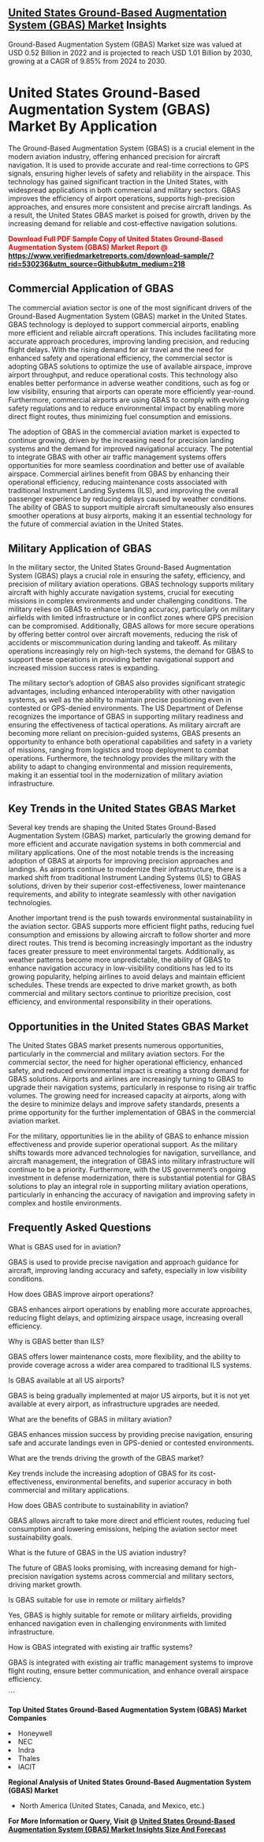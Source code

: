 <h2><a href="https://www.verifiedmarketreports.com/download-sample/?rid=530236&amp;utm_source=Github&amp;utm_medium=218" target="_blank">United States Ground-Based Augmentation System (GBAS) Market</a> Insights</h2><p>Ground-Based Augmentation System (GBAS) Market size was valued at USD 0.52 Billion in 2022 and is projected to reach USD 1.01 Billion by 2030, growing at a CAGR of 9.85% from 2024 to 2030.</p><p> <h1>United States Ground-Based Augmentation System (GBAS) Market By Application</h1> <p>The Ground-Based Augmentation System (GBAS) is a crucial element in the modern aviation industry, offering enhanced precision for aircraft navigation. It is used to provide accurate and real-time corrections to GPS signals, ensuring higher levels of safety and reliability in the airspace. This technology has gained significant traction in the United States, with widespread applications in both commercial and military sectors. GBAS improves the efficiency of airport operations, supports high-precision approaches, and ensures more consistent and precise aircraft landings. As a result, the United States GBAS market is poised for growth, driven by the increasing demand for reliable and cost-effective navigation solutions. <strong><p><span class=""><span style="color: #ff0000;"><strong>Download Full PDF Sample Copy of United States Ground-Based Augmentation System (GBAS) Market Report</strong> @ </span><a href="https://www.verifiedmarketreports.com/download-sample/?rid=530236&amp;utm_source=Github&amp;utm_medium=218" target="_blank">https://www.verifiedmarketreports.com/download-sample/?rid=530236&amp;utm_source=Github&amp;utm_medium=218</a></span></p></strong></p> <h2>Commercial Application of GBAS</h2> <p>The commercial aviation sector is one of the most significant drivers of the Ground-Based Augmentation System (GBAS) market in the United States. GBAS technology is deployed to support commercial airports, enabling more efficient and reliable aircraft operations. This includes facilitating more accurate approach procedures, improving landing precision, and reducing flight delays. With the rising demand for air travel and the need for enhanced safety and operational efficiency, the commercial sector is adopting GBAS solutions to optimize the use of available airspace, improve airport throughput, and reduce operational costs. This technology also enables better performance in adverse weather conditions, such as fog or low visibility, ensuring that airports can operate more efficiently year-round. Furthermore, commercial airports are using GBAS to comply with evolving safety regulations and to reduce environmental impact by enabling more direct flight routes, thus minimizing fuel consumption and emissions.</p> <p>The adoption of GBAS in the commercial aviation market is expected to continue growing, driven by the increasing need for precision landing systems and the demand for improved navigational accuracy. The potential to integrate GBAS with other air traffic management systems offers opportunities for more seamless coordination and better use of available airspace. Commercial airlines benefit from GBAS by enhancing their operational efficiency, reducing maintenance costs associated with traditional Instrument Landing Systems (ILS), and improving the overall passenger experience by reducing delays caused by weather conditions. The ability of GBAS to support multiple aircraft simultaneously also ensures smoother operations at busy airports, making it an essential technology for the future of commercial aviation in the United States.</p> <h2>Military Application of GBAS</h2> <p>In the military sector, the United States Ground-Based Augmentation System (GBAS) plays a crucial role in ensuring the safety, efficiency, and precision of military aviation operations. GBAS technology supports military aircraft with highly accurate navigation systems, crucial for executing missions in complex environments and under challenging conditions. The military relies on GBAS to enhance landing accuracy, particularly on military airfields with limited infrastructure or in conflict zones where GPS precision can be compromised. Additionally, GBAS allows for more secure operations by offering better control over aircraft movements, reducing the risk of accidents or miscommunication during landing and takeoff. As military operations increasingly rely on high-tech systems, the demand for GBAS to support these operations in providing better navigational support and increased mission success rates is expanding.</p> <p>The military sector’s adoption of GBAS also provides significant strategic advantages, including enhanced interoperability with other navigation systems, as well as the ability to maintain precise positioning even in contested or GPS-denied environments. The US Department of Defense recognizes the importance of GBAS in supporting military readiness and ensuring the effectiveness of tactical operations. As military aircraft are becoming more reliant on precision-guided systems, GBAS presents an opportunity to enhance both operational capabilities and safety in a variety of missions, ranging from logistics and troop deployment to combat operations. Furthermore, the technology provides the military with the ability to adapt to changing environmental and mission requirements, making it an essential tool in the modernization of military aviation infrastructure.</p> <h2>Key Trends in the United States GBAS Market</h2> <p>Several key trends are shaping the United States Ground-Based Augmentation System (GBAS) market, particularly the growing demand for more efficient and accurate navigation systems in both commercial and military applications. One of the most notable trends is the increasing adoption of GBAS at airports for improving precision approaches and landings. As airports continue to modernize their infrastructure, there is a marked shift from traditional Instrument Landing Systems (ILS) to GBAS solutions, driven by their superior cost-effectiveness, lower maintenance requirements, and ability to integrate seamlessly with other navigation technologies.</p> <p>Another important trend is the push towards environmental sustainability in the aviation sector. GBAS supports more efficient flight paths, reducing fuel consumption and emissions by allowing aircraft to follow shorter and more direct routes. This trend is becoming increasingly important as the industry faces greater pressure to meet environmental targets. Additionally, as weather patterns become more unpredictable, the ability of GBAS to enhance navigation accuracy in low-visibility conditions has led to its growing popularity, helping airlines to avoid delays and maintain efficient schedules. These trends are expected to drive market growth, as both commercial and military sectors continue to prioritize precision, cost efficiency, and environmental responsibility in their operations.</p> <h2>Opportunities in the United States GBAS Market</h2> <p>The United States GBAS market presents numerous opportunities, particularly in the commercial and military aviation sectors. For the commercial sector, the need for higher operational efficiency, enhanced safety, and reduced environmental impact is creating a strong demand for GBAS solutions. Airports and airlines are increasingly turning to GBAS to upgrade their navigation systems, particularly in response to rising air traffic volumes. The growing need for increased capacity at airports, along with the desire to minimize delays and improve safety standards, presents a prime opportunity for the further implementation of GBAS in the commercial aviation market.</p> <p>For the military, opportunities lie in the ability of GBAS to enhance mission effectiveness and provide superior operational support. As the military shifts towards more advanced technologies for navigation, surveillance, and aircraft management, the integration of GBAS into military infrastructure will continue to be a priority. Furthermore, with the US government’s ongoing investment in defense modernization, there is substantial potential for GBAS solutions to play an integral role in supporting military aviation operations, particularly in enhancing the accuracy of navigation and improving safety in complex and hostile environments.</p> <h2>Frequently Asked Questions</h2> <p>What is GBAS used for in aviation?</p> <p>GBAS is used to provide precise navigation and approach guidance for aircraft, improving landing accuracy and safety, especially in low visibility conditions.</p> <p>How does GBAS improve airport operations?</p> <p>GBAS enhances airport operations by enabling more accurate approaches, reducing flight delays, and optimizing airspace usage, increasing overall efficiency.</p> <p>Why is GBAS better than ILS?</p> <p>GBAS offers lower maintenance costs, more flexibility, and the ability to provide coverage across a wider area compared to traditional ILS systems.</p> <p>Is GBAS available at all US airports?</p> <p>GBAS is being gradually implemented at major US airports, but it is not yet available at every airport, as infrastructure upgrades are needed.</p> <p>What are the benefits of GBAS in military aviation?</p> <p>GBAS enhances mission success by providing precise navigation, ensuring safe and accurate landings even in GPS-denied or contested environments.</p> <p>What are the trends driving the growth of the GBAS market?</p> <p>Key trends include the increasing adoption of GBAS for its cost-effectiveness, environmental benefits, and superior accuracy in both commercial and military applications.</p> <p>How does GBAS contribute to sustainability in aviation?</p> <p>GBAS allows aircraft to take more direct and efficient routes, reducing fuel consumption and lowering emissions, helping the aviation sector meet sustainability goals.</p> <p>What is the future of GBAS in the US aviation industry?</p> <p>The future of GBAS looks promising, with increasing demand for high-precision navigation systems across commercial and military sectors, driving market growth.</p> <p>Is GBAS suitable for use in remote or military airfields?</p> <p>Yes, GBAS is highly suitable for remote or military airfields, providing enhanced navigation even in challenging environments with limited infrastructure.</p> <p>How is GBAS integrated with existing air traffic systems?</p> <p>GBAS is integrated with existing air traffic management systems to improve flight routing, ensure better communication, and enhance overall airspace efficiency.</p> ```</p><p><strong>Top United States Ground-Based Augmentation System (GBAS) Market Companies</strong></p><div data-test-id=""><p><li>Honeywell</li><li> NEC</li><li> Indra</li><li> Thales</li><li> IACIT</li></p><div><strong>Regional Analysis of&nbsp;United States Ground-Based Augmentation System (GBAS) Market</strong></div><ul><li dir="ltr"><p dir="ltr">North America&nbsp;(United States, Canada, and Mexico, etc.)</p></li></ul><p><strong>For More Information or Query, Visit @&nbsp;</strong><strong><a href="https://www.verifiedmarketreports.com/product/ground-based-augmentation-system-gbas-market/?utm_source=Github&amp;utm_medium=218" target="_blank">United States Ground-Based Augmentation System (GBAS) Market Insights Size And Forecast</a></strong></p></div>
